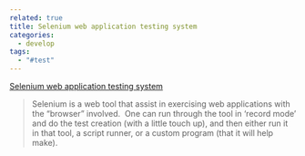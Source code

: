 ```yaml
---
related: true
title: Selenium web application testing system
categories:
  - develop
tags:
  - "#test"
---
```

[Selenium web application testing system][1]

> Selenium is a web tool that assist in exercising web applications with the
&#8220;browser&#8221; involved.  One can run through the tool in &#8216;record
mode&#8217; and do the test creation (with a little touch up), and then either
run it in that tool, a script runner, or a custom program (that it will help
make).

[1]: http://seleniumhq.org/

